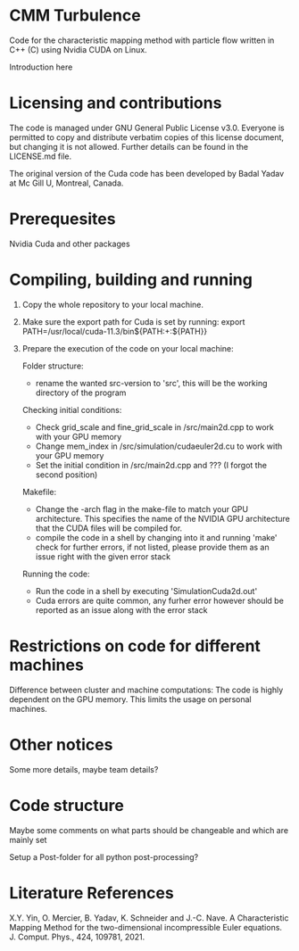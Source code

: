 # CMM Turbulence

Code for the characteristic mapping method with particle flow written in C++ (C) using Nvidia CUDA on Linux.

Introduction here

# Licensing and contributions

The code is managed under GNU General Public License v3.0. Everyone is permitted to copy and distribute verbatim copies of this license document, but changing it is not allowed. Further details can be found in the LICENSE.md file.

The original version of the Cuda code has been developed by Badal Yadav at Mc Gill U, Montreal, Canada.

# Prerequesites

Nvidia Cuda and other packages

# Compiling, building and running

1) Copy the whole repository to your local machine.

2) Make sure the export path for Cuda is set by running: 
   export PATH=/usr/local/cuda-11.3/bin${PATH:+:${PATH}}
   
3) Prepare the execution of the code on your local machine:
   
   Folder structure:
   - rename the wanted src-version to 'src', this will be the working directory of the program

   Checking initial conditions:
   - Check grid_scale and fine_grid_scale in /src/main2d.cpp to work with your GPU memory
   - Change mem_index in /src/simulation/cudaeuler2d.cu to work with your GPU memory
   - Set the initial condition in /src/main2d.cpp and ??? (I forgot the second position)

   Makefile:
   - Change the -arch flag in the make-file to match your GPU architecture. This specifies the name of the NVIDIA GPU architecture that the CUDA files will be compiled for.
   - compile the code in a shell by changing into it and running 'make'
     check for further errors, if not listed, please provide them as an issue right with the given error stack
   
   Running the code:
   - Run the code in a shell by executing 'SimulationCuda2d.out'
   - Cuda errors are quite common, any furher error however should be reported as an issue along with the error stack

# Restrictions on code for different machines

Difference between cluster and machine computations:
The code is highly dependent on the GPU memory. This limits the usage on personal machines.

# Other notices

Some more details, maybe team details?

# Code structure

Maybe some comments on what parts should be changeable and which are mainly set

Setup a Post-folder for all python post-processing?

# Literature References

X.Y. Yin, O. Mercier, B. Yadav, K. Schneider and J.-C. Nave. 
A Characteristic Mapping Method for the two-dimensional incompressible Euler equations. 
J. Comput. Phys., 424, 109781, 2021.

